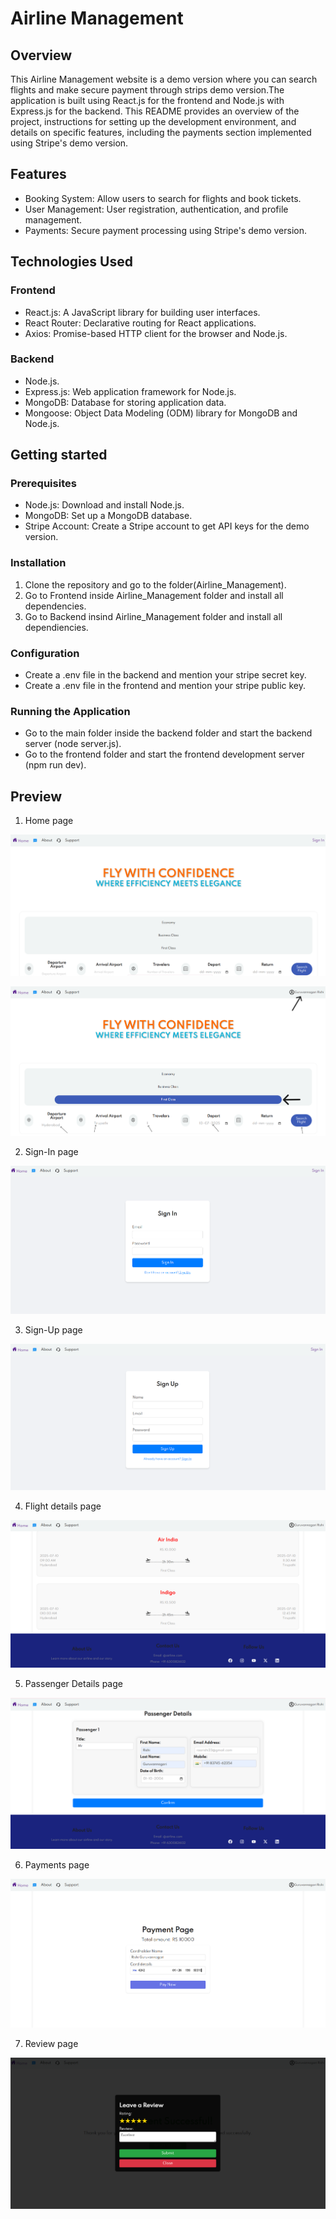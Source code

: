 # Airline Management

## Overview
This Airline Management website is a demo version where you can search flights and make secure payment through strips demo version.The application is built using React.js for the frontend and Node.js with Express.js for the backend. This README provides an overview of the project, instructions for setting up the development environment, and details on specific features, including the payments section implemented using Stripe's demo version.

## Features
- Booking System: Allow users to search for flights and book tickets.
- User Management: User registration, authentication, and profile management.
- Payments: Secure payment processing using Stripe's demo version.

## Technologies Used
### Frontend
- React.js: A JavaScript library for building user interfaces.
- React Router: Declarative routing for React applications.
- Axios: Promise-based HTTP client for the browser and Node.js.

### Backend
- Node.js.
- Express.js: Web application framework for Node.js.
- MongoDB: Database for storing application data.
- Mongoose: Object Data Modeling (ODM) library for MongoDB and Node.js.

## Getting started
### Prerequisites
- Node.js: Download and install Node.js.
- MongoDB: Set up a MongoDB database.
- Stripe Account: Create a Stripe account to get API keys for the demo version.

### Installation
1. Clone the repository and go to the folder(Airline_Management).
2. Go to Frontend inside Airline_Management folder and install all dependencies.
3. Go to Backend insind Airline_Management folder and install all dependiencies.

### Configuration
- Create a .env file in the backend and mention your stripe secret key.
- Create a .env file in the frontend and mention your stripe public key.

### Running the Application
- Go to the main folder inside the backend folder and start the backend server (node server.js).
- Go to the frontend folder and start the frontend development server (npm run dev).

## Preview
1. Home page


![Screenshot 2024-06-15 193303](https://github.com/rishirao07/Airline_Management-main/blob/main/Airline_Management-main/exec_photos/s1.png?raw=true)

![Designer](https://github.com/rishirao07/Airline_Management-main/blob/main/Airline_Management-main/exec_photos/s2.png?raw=true)


2. Sign-In page


 ![Screenshot 2024-06-15 193331](https://github.com/rishirao07/Airline_Management-main/blob/main/Airline_Management-main/exec_photos/s3.png?raw=true)


3. Sign-Up page

   
 ![Screenshot 2024-06-15 193353](https://github.com/rishirao07/Airline_Management-main/blob/main/Airline_Management-main/exec_photos/s4.png?raw=true)


4. Flight details page


 ![Screenshot 2024-07-04 224531](https://github.com/rishirao07/Airline_Management-main/blob/main/Airline_Management-main/exec_photos/s5.png?raw=true)


5. Passenger Details page


![Screenshot 2024-07-04 224724](https://github.com/rishirao07/Airline_Management-main/blob/main/Airline_Management-main/exec_photos/s6.png?raw=true)


6. Payments page


![Screenshot 2024-07-04 224803](https://github.com/rishirao07/Airline_Management-main/blob/main/Airline_Management-main/exec_photos/s7.png?raw=true)


7. Review page


![Screenshot 2024-07-04 224856](https://github.com/rishirao07/Airline_Management-main/blob/main/Airline_Management-main/exec_photos/s8.png?raw=true)




